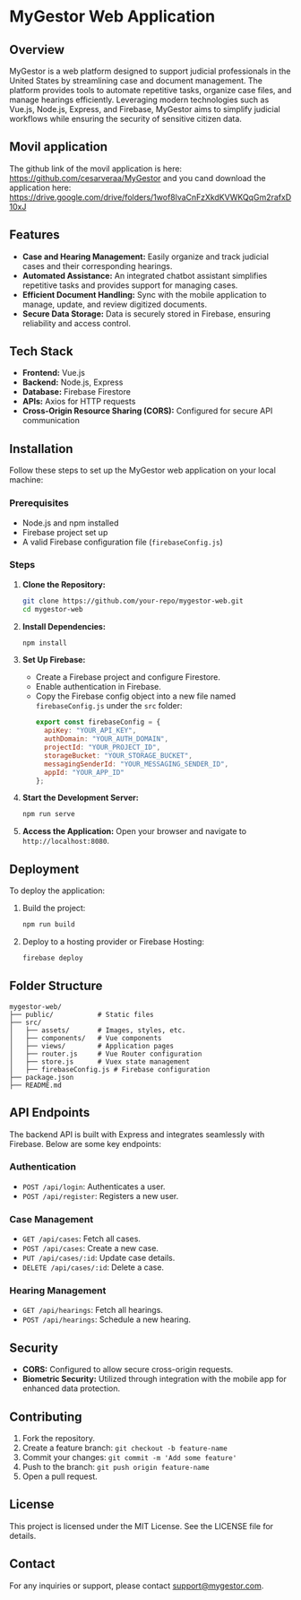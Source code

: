 # MyGestor Web Application

## Overview
MyGestor is a web platform designed to support judicial professionals in the United States by streamlining case and document management. The platform provides tools to automate repetitive tasks, organize case files, and manage hearings efficiently. Leveraging modern technologies such as Vue.js, Node.js, Express, and Firebase, MyGestor aims to simplify judicial workflows while ensuring the security of sensitive citizen data.

## Movil application 
The github link of the movil application is here: https://github.com/cesarveraa/MyGestor
and you cand download the application here: https://drive.google.com/drive/folders/1wof8lvaCnFzXkdKVWKQqGm2rafxD10xJ


## Features
- **Case and Hearing Management:** Easily organize and track judicial cases and their corresponding hearings.
- **Automated Assistance:** An integrated chatbot assistant simplifies repetitive tasks and provides support for managing cases.
- **Efficient Document Handling:** Sync with the mobile application to manage, update, and review digitized documents.
- **Secure Data Storage:** Data is securely stored in Firebase, ensuring reliability and access control.

## Tech Stack
- **Frontend:** Vue.js
- **Backend:** Node.js, Express
- **Database:** Firebase Firestore
- **APIs:** Axios for HTTP requests
- **Cross-Origin Resource Sharing (CORS):** Configured for secure API communication

## Installation
Follow these steps to set up the MyGestor web application on your local machine:

### Prerequisites
- Node.js and npm installed
- Firebase project set up
- A valid Firebase configuration file (`firebaseConfig.js`)

### Steps
1. **Clone the Repository:**
   ```bash
   git clone https://github.com/your-repo/mygestor-web.git
   cd mygestor-web
   ```

2. **Install Dependencies:**
   ```bash
   npm install
   ```

3. **Set Up Firebase:**
   - Create a Firebase project and configure Firestore.
   - Enable authentication in Firebase.
   - Copy the Firebase config object into a new file named `firebaseConfig.js` under the `src` folder:
     ```javascript
     export const firebaseConfig = {
       apiKey: "YOUR_API_KEY",
       authDomain: "YOUR_AUTH_DOMAIN",
       projectId: "YOUR_PROJECT_ID",
       storageBucket: "YOUR_STORAGE_BUCKET",
       messagingSenderId: "YOUR_MESSAGING_SENDER_ID",
       appId: "YOUR_APP_ID"
     };
     ```

4. **Start the Development Server:**
   ```bash
   npm run serve
   ```

5. **Access the Application:**
   Open your browser and navigate to `http://localhost:8080`.

## Deployment
To deploy the application:

1. Build the project:
   ```bash
   npm run build
   ```

2. Deploy to a hosting provider or Firebase Hosting:
   ```bash
   firebase deploy
   ```

## Folder Structure
```
mygestor-web/
├── public/           # Static files
├── src/
│   ├── assets/       # Images, styles, etc.
│   ├── components/   # Vue components
│   ├── views/        # Application pages
│   ├── router.js     # Vue Router configuration
│   ├── store.js      # Vuex state management
│   ├── firebaseConfig.js # Firebase configuration
├── package.json
├── README.md
```

## API Endpoints
The backend API is built with Express and integrates seamlessly with Firebase. Below are some key endpoints:

### Authentication
- `POST /api/login`: Authenticates a user.
- `POST /api/register`: Registers a new user.

### Case Management
- `GET /api/cases`: Fetch all cases.
- `POST /api/cases`: Create a new case.
- `PUT /api/cases/:id`: Update case details.
- `DELETE /api/cases/:id`: Delete a case.

### Hearing Management
- `GET /api/hearings`: Fetch all hearings.
- `POST /api/hearings`: Schedule a new hearing.

## Security
- **CORS:** Configured to allow secure cross-origin requests.
- **Biometric Security:** Utilized through integration with the mobile app for enhanced data protection.

## Contributing
1. Fork the repository.
2. Create a feature branch: `git checkout -b feature-name`
3. Commit your changes: `git commit -m 'Add some feature'`
4. Push to the branch: `git push origin feature-name`
5. Open a pull request.

## License
This project is licensed under the MIT License. See the LICENSE file for details.

## Contact
For any inquiries or support, please contact [support@mygestor.com](mailto:support@mygestor.com).

